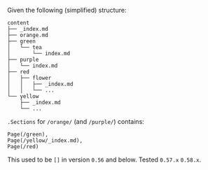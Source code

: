 Given the following (simplified) structure:

```
content
├── _index.md
├── orange.md
├── green
│   └── tea
│       └── index.md
├── purple
│   └── index.md
├── red
│   ├── flower
│   │   ├── _index.md
│   │   └── ...
└── yellow
    ├── _index.md
    └── ...
```

`.Sections` for `/orange/` (and `/purple/`) contains:

```
Page(/green), 
Page(/yellow/_index.md), 
Page(/red)
```

This used to be `[]` in version `0.56` and below. Tested `0.57.x` `0.58.x`.